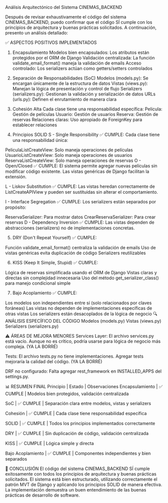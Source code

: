 Análisis Arquitectónico del Sistema CINEMAS_BACKEND

Después de revisar exhaustivamente el código del sistema CINEMAS_BACKEND, puedo confirmar que el código SÍ cumple con los principios de arquitectura y buenas prácticas solicitados. A continuación, presento un análisis detallado:

✅ ASPECTOS POSITIVOS IMPLEMENTADOS
1. Encapsulamiento
Modelos bien encapsulados: Los atributos están protegidos por el ORM de Django
Validación centralizada: La función validate_email_format() maneja la validación de emails
Acceso controlado: Los serializers actúan como getters/setters controlados

2. Separación de Responsabilidades (SoC)
Modelos (models.py): Se encargan únicamente de la estructura de datos
Vistas (views.py): Manejan la lógica de presentación y control de flujo
Serializers (serializers.py): Gestionan la validación y serialización de datos
URLs (urls.py): Definen el enrutamiento de manera clara

3. Cohesión Alta
Cada clase tiene una responsabilidad específica:
Pelicula: Gestión de películas
Usuario: Gestión de usuarios
Reserva: Gestión de reservas
Relaciones claras: Uso apropiado de ForeignKey para establecer relaciones

4. Principios SOLID
S - Single Responsibility
✅ CUMPLE: Cada clase tiene una responsabilidad única:

PeliculaListCreateView: Solo maneja operaciones de películas
UsuarioListCreateView: Solo maneja operaciones de usuarios
ReservaListCreateView: Solo maneja operaciones de reservas
O - Open/Closed
✅ CUMPLE: El sistema permite agregar nuevas películas sin modificar código existente. Las vistas genéricas de Django facilitan la extensión.

L - Liskov Substitution
✅ CUMPLE: Las vistas heredan correctamente de ListCreateAPIView y pueden ser sustituidas sin alterar el comportamiento.

I - Interface Segregation
✅ CUMPLE: Los serializers están separados por propósito:

ReservaSerializer: Para mostrar datos
CrearReservaSerializer: Para crear reservas
D - Dependency Inversion
✅ CUMPLE: Las vistas dependen de abstracciones (serializers) no de implementaciones concretas.

5. DRY (Don't Repeat Yourself)
✅ CUMPLE:

Función validate_email_format() centraliza la validación de emails
Uso de vistas genéricas evita duplicación de código
Serializers reutilizables

6. KISS (Keep It Simple, Stupid)
✅ CUMPLE:

Lógica de reservas simplificada usando el ORM de Django
Vistas claras y directas sin complejidad innecesaria
Uso del método get_serializer_class() para manejo condicional simple

7. Bajo Acoplamiento
✅ CUMPLE:

Los modelos son independientes entre sí (solo relacionados por claves foráneas)
Las vistas no dependen de implementaciones específicas de otras vistas
Los serializers están desacoplados de la lógica de negocio
🔍 ANÁLISIS ESPECÍFICO DEL CÓDIGO
Modelos (models.py)
Vistas (views.py)
Serializers (serializers.py)


⚠️ ÁREAS DE MEJORA MENORES
Services Layer: El archivo services.py está vacío. Aunque no es crítico, podría usarse para lógica de negocio más compleja. (YA LA BORRÉ)

Tests: El archivo tests.py no tiene implementaciones. Agregar tests mejoraría la calidad del código. (YA LA BORRÉ)

DRF no configurado: Falta agregar rest_framework en INSTALLED_APPS del settings.py.

📊 RESUMEN FINAL
Principio	| Estado	| Observaciones
Encapsulamiento	| ✅ CUMPLE	| Modelos bien protegidos, validación centralizada

SoC	| ✅ CUMPLE	| Separación clara entre modelos, vistas y serializers

Cohesión	| ✅ CUMPLE	| Cada clase tiene responsabilidad específica

SOLID	| ✅ CUMPLE	| Todos los principios implementados correctamente

DRY	| ✅ CUMPLE	| Sin duplicación de código, validación centralizada

KISS	| ✅ CUMPLE	| Lógica simple y directa

Bajo Acoplamiento	| ✅ CUMPLE	| Componentes independientes y bien separados

🎯 CONCLUSIÓN
El código del sistema CINEMAS_BACKEND SÍ cumple exitosamente con todos los principios de arquitectura y buenas prácticas solicitados. El sistema está bien estructurado, utilizando correctamente el patrón MVT de Django y aplicando los principios SOLID de manera efectiva. La implementación demuestra un buen entendimiento de las buenas prácticas de desarrollo de software.